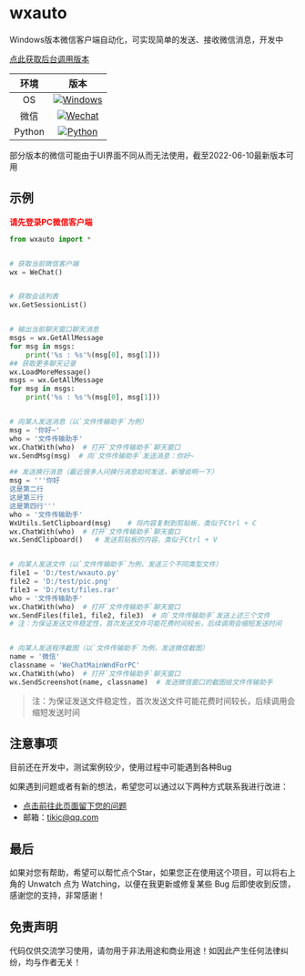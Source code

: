 # wxauto

Windows版本微信客户端自动化，可实现简单的发送、接收微信消息，开发中

[点此获取后台调用版本](https://github.com/cluic/wxautoapi)

|  环境  | 版本 |
| :----: | :--: |
|   OS   | [![Windows](https://img.shields.io/badge/Windows-10\|11-white?logo=windows&logoColor=white)](https://www.microsoft.com/)  |
|  微信  | [![Wechat](https://img.shields.io/badge/%E5%BE%AE%E4%BF%A1-3.X-07c160?logo=wechat&logoColor=white)](https://weixin.qq.com/cgi-bin/readtemplate?ang=zh_CN&t=page/faq/win/335/index&faq=win_335)  |
| Python | [![Python](https://img.shields.io/badge/Python-3.X-blue?logo=python&logoColor=white)](https://www.python.org/)   |


部分版本的微信可能由于UI界面不同从而无法使用，截至2022-06-10最新版本可用

## 示例
<font color=red>**请先登录PC微信客户端**</font>
```python
from wxauto import *


# 获取当前微信客户端
wx = WeChat()


# 获取会话列表
wx.GetSessionList()


# 输出当前聊天窗口聊天消息
msgs = wx.GetAllMessage
for msg in msgs:
    print('%s : %s'%(msg[0], msg[1]))
## 获取更多聊天记录
wx.LoadMoreMessage()
msgs = wx.GetAllMessage
for msg in msgs:
    print('%s : %s'%(msg[0], msg[1]))


# 向某人发送消息（以`文件传输助手`为例）
msg = '你好~'
who = '文件传输助手'
wx.ChatWith(who)  # 打开`文件传输助手`聊天窗口
wx.SendMsg(msg)  # 向`文件传输助手`发送消息：你好~

## 发送换行消息（最近很多人问换行消息如何发送，新增说明一下）
msg = '''你好
这是第二行
这是第三行
这是第四行'''
who = '文件传输助手'
WxUtils.SetClipboard(msg)    # 将内容复制到剪贴板，类似于Ctrl + C
wx.ChatWith(who)  # 打开`文件传输助手`聊天窗口
wx.SendClipboard()   # 发送剪贴板的内容，类似于Ctrl + V


# 向某人发送文件（以`文件传输助手`为例，发送三个不同类型文件）
file1 = 'D:/test/wxauto.py'
file2 = 'D:/test/pic.png'
file3 = 'D:/test/files.rar'
who = '文件传输助手'
wx.ChatWith(who)  # 打开`文件传输助手`聊天窗口
wx.SendFiles(file1, file2, file3)  # 向`文件传输助手`发送上述三个文件
# 注：为保证发送文件稳定性，首次发送文件可能花费时间较长，后续调用会缩短发送时间


# 向某人发送程序截图（以`文件传输助手`为例，发送微信截图）
name = '微信'
classname = 'WeChatMainWndForPC'
wx.ChatWith(who)  # 打开`文件传输助手`聊天窗口
wx.SendScreenshot(name, classname)  # 发送微信窗口的截图给文件传输助手
```
> 注：为保证发送文件稳定性，首次发送文件可能花费时间较长，后续调用会缩短发送时间

## 注意事项
目前还在开发中，测试案例较少，使用过程中可能遇到各种Bug

如果遇到问题或者有新的想法，希望您可以通过以下两种方式联系我进行改进：
- [点击前往此页面留下您的问题](https://github.com/cluic/wxauto/issues/new/choose)
- 邮箱：tikic@qq.com


## 最后
如果对您有帮助，希望可以帮忙点个Star，如果您正在使用这个项目，可以将右上角的 Unwatch 点为 Watching，以便在我更新或修复某些 Bug 后即使收到反馈，感谢您的支持，非常感谢！

## 免责声明
代码仅供交流学习使用，请勿用于非法用途和商业用途！如因此产生任何法律纠纷，均与作者无关！
